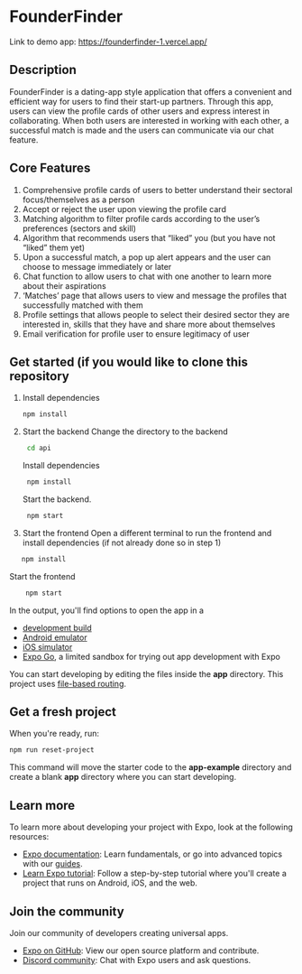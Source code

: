 # FounderFinder

Link to demo app: https://founderfinder-1.vercel.app/

## Description
FounderFinder is a dating-app style application that offers a convenient and efficient way for users to find their start-up partners. Through this app, users can view the profile cards of other users and express interest in collaborating. When both users are interested in working with each other, a successful match is made and the users can communicate via our chat feature.

## Core Features
1. Comprehensive profile cards of users to better understand their sectoral focus/themselves as a person
2. Accept or reject the user upon viewing the profile card
3. Matching algorithm to filter profile cards according to the user’s preferences (sectors and skill)
4. Algorithm that recommends users that “liked” you (but you have not “liked” them yet)
5. Upon a successful match, a pop up alert appears and the user can choose to message immediately or later
6. Chat function to allow users to chat with one another to learn more about their aspirations
7. ‘Matches’ page that allows users to view and message the profiles that successfully matched with them
8. Profile settings that allows people to select their desired sector they are interested in, skills that they have and share more about themselves
9. Email verification for profile user to ensure legitimacy of user


## Get started (if you would like to clone this repository

1. Install dependencies

   ```bash
   npm install
   ```

2. Start the backend
Change the directory to the backend
   ```bash
    cd api
   ```
   Install dependencies
      ```bash
       npm install
      ```
   Start the backend.
      ```bash
       npm start
      ```
3. Start the frontend
Open a different terminal to run the frontend and install dependencies (if not already done so in step 1)
```bash
   npm install
   ```
Start the frontend
```bash
    npm start
   ```

In the output, you'll find options to open the app in a

- [development build](https://docs.expo.dev/develop/development-builds/introduction/)
- [Android emulator](https://docs.expo.dev/workflow/android-studio-emulator/)
- [iOS simulator](https://docs.expo.dev/workflow/ios-simulator/)
- [Expo Go](https://expo.dev/go), a limited sandbox for trying out app development with Expo

You can start developing by editing the files inside the **app** directory. This project uses [file-based routing](https://docs.expo.dev/router/introduction).

## Get a fresh project

When you're ready, run:

```bash
npm run reset-project
```

This command will move the starter code to the **app-example** directory and create a blank **app** directory where you can start developing.

## Learn more

To learn more about developing your project with Expo, look at the following resources:

- [Expo documentation](https://docs.expo.dev/): Learn fundamentals, or go into advanced topics with our [guides](https://docs.expo.dev/guides).
- [Learn Expo tutorial](https://docs.expo.dev/tutorial/introduction/): Follow a step-by-step tutorial where you'll create a project that runs on Android, iOS, and the web.

## Join the community

Join our community of developers creating universal apps.

- [Expo on GitHub](https://github.com/expo/expo): View our open source platform and contribute.
- [Discord community](https://chat.expo.dev): Chat with Expo users and ask questions.
